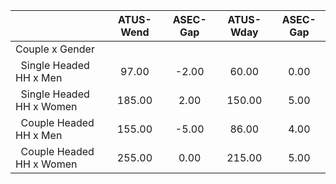 
|                      |    ATUS-Wend |     ASEC-Gap |    ATUS-Wday |     ASEC-Gap |
| -------------------- | :----------: | :----------: | :----------: | :----------: |
| Couple x Gender      |              |              |              |              |
| &nbsp;&nbsp;Single Headed HH x Men |        97.00 |        -2.00 |        60.00 |         0.00 |
| &nbsp;&nbsp;Single Headed HH x Women |       185.00 |         2.00 |       150.00 |         5.00 |
| &nbsp;&nbsp;Couple Headed HH x Men |       155.00 |        -5.00 |        86.00 |         4.00 |
| &nbsp;&nbsp;Couple Headed HH x Women |       255.00 |         0.00 |       215.00 |         5.00 |

